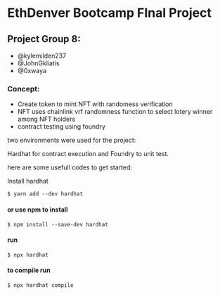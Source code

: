 # EthDenver Bootcamp FInal Project

## Project Group 8:
  * @kylemilden237
  * @JohnGkliatis
  * @0xwaya
 

 ### Concept:
 - Create token to mint NFT with randomess verification
 - NFT uses chainlink vrf randomness function to select lotery winner among NFT holders
 - contract testing using foundry


two environments were used for the project:

Hardhat for contract execution and Foundry to unit test.

here are some usefull codes to get started:

Install hardhat

```
$ yarn add --dev hardhat
```

#### or use npm to install

```
$ npm install --save-dev hardhat
```

#### run 

```
$ npx hardhat
```

#### to compile run

```
$ npx hardhat compile
```
